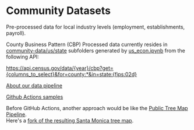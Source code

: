# Community Datasets

Pre-processed data for local industry levels (employment, establishments, payroll).

County Business Pattern (CBP) Processed data currently resides in [community-data/us/state](https://github.com/modelearth/community-data/tree/master/us/state) subfolders generated by [us_econ.ipynb](https://github.com/modelearth/community-data/tree/master/process/python/bea) from the following API:  

https://api.census.gov/data/{year}/cbp?get={columns_to_select}&for=county:*&in=state:{fips:02d}  

[About our data pipeline](https://model.earth/localsite/info/data/)  

[Github&nbsp;Actions&nbsp;samples](https://model.earth/community/projects/#github-actions)  

Before GitHub Actions, another approach would be like the [Public Tree Map Pipeline](https://github.com/Public-Tree-Map/public-tree-map-data-pipeline).  
Here's a [fork of the resulting Santa Monica tree map](https://neighborhood.org/public-tree-map/).

